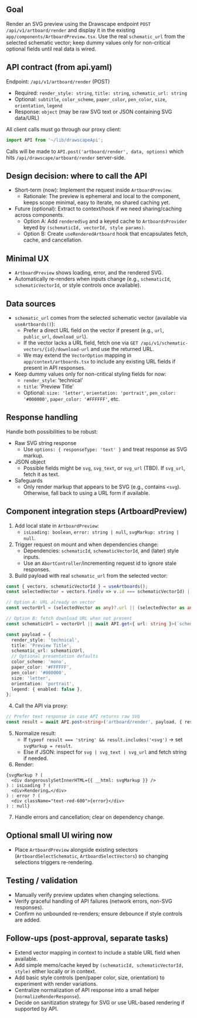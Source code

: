## Goal
Render an SVG preview using the Drawscape endpoint `POST /api/v1/artboard/render` and display it in the existing `app/components/ArtboardPreview.tsx`. Use the real `schematic_url` from the selected schematic vector; keep dummy values only for non-critical optional fields until real data is wired.

## API contract (from api.yaml)
Endpoint: `/api/v1/artboard/render` (POST)
- Required: `render_style: string`, `title: string`, `schematic_url: string`
- Optional: `subtitle`, `color_scheme`, `paper_color`, `pen_color`, `size`, `orientation`, `legend`
- Response: `object` (may be raw SVG text or JSON containing SVG data/URL)

All client calls must go through our proxy client:
```ts
import API from '~/lib/drawscapeApi';
```
Calls will be made to `API.post('artboard/render', data, options)` which hits `/api/drawscape/artboard/render` server-side.

## Design decision: where to call the API
- Short-term (now): Implement the request inside `ArtboardPreview`.
  - Rationale: The preview is ephemeral and local to the component, keeps scope minimal, easy to iterate, no shared caching yet.
- Future (optional): Extract to context/hook if we need sharing/caching across components.
  - Option A: Add `renderedSvg` and a keyed cache to `ArtboardsProvider` keyed by `(schematicId, vectorId, style params)`.
  - Option B: Create `useRenderedArtboard` hook that encapsulates fetch, cache, and cancellation.

## Minimal UX
- `ArtboardPreview` shows loading, error, and the rendered SVG.
- Automatically re-renders when inputs change (e.g., `schematicId`, `schematicVectorId`, or style controls once available).

## Data sources
- `schematic_url` comes from the selected schematic vector (available via `useArtboards()`):
  - Prefer a direct URL field on the vector if present (e.g., `url`, `public_url`, `download_url`).
  - If the vector lacks a URL field, fetch one via `GET /api/v1/schematic-vectors/{id}/download-url` and use the returned URL.
  - We may extend the `VectorOption` mapping in `app/context/artboards.tsx` to include any existing URL fields if present in API responses.
- Keep dummy values only for non-critical styling fields for now:
  - `render_style`: 'technical'
  - `title`: 'Preview Title'
  - Optional: `size: 'letter'`, `orientation: 'portrait'`, `pen_color: '#000000'`, `paper_color: '#FFFFFF'`, etc.

## Response handling
Handle both possibilities to be robust:
- Raw SVG string response
  - Use `options: { responseType: 'text' }` and treat response as SVG markup.
- JSON object
  - Possible fields might be `svg`, `svg_text`, or `svg_url` (TBD). If `svg_url`, fetch it as text.
- Safeguards
  - Only render markup that appears to be SVG (e.g., contains `<svg`). Otherwise, fall back to using a URL form if available.

## Component integration steps (ArtboardPreview)
1. Add local state in `ArtboardPreview`:
   - `isLoading: boolean`, `error: string | null`, `svgMarkup: string | null`.
2. Trigger request on mount and when dependencies change:
   - Dependencies: `schematicId`, `schematicVectorId`, and (later) style inputs.
   - Use an `AbortController`/incrementing request id to ignore stale responses.
3. Build payload with real `schematic_url` from the selected vector:
```ts
const { vectors, schematicVectorId } = useArtboards();
const selectedVector = vectors.find(v => v.id === schematicVectorId) || null;

// Option A: URL already on vector
const vectorUrl = (selectedVector as any)?.url || (selectedVector as any)?.public_url || (selectedVector as any)?.download_url;

// Option B: fetch download URL when not present
const schematicUrl = vectorUrl || await API.get<{ url: string }>(`schematic-vectors/${schematicVectorId}/download-url`).then(r => (r as any)?.url);

const payload = {
  render_style: 'technical',
  title: 'Preview Title',
  schematic_url: schematicUrl,
  // Optional presentation defaults
  color_scheme: 'mono',
  paper_color: '#FFFFFF',
  pen_color: '#000000',
  size: 'letter',
  orientation: 'portrait',
  legend: { enabled: false },
};
```
4. Call the API via proxy:
```ts
// Prefer text response in case API returns raw SVG
const result = await API.post<string>('artboard/render', payload, { responseType: 'text' });
```
5. Normalize result:
   - If `typeof result === 'string' && result.includes('<svg')` → set `svgMarkup = result`.
   - Else if JSON: inspect for `svg | svg_text | svg_url` and fetch string if needed.
6. Render:
```tsx
{svgMarkup ? (
  <div dangerouslySetInnerHTML={{ __html: svgMarkup }} />
) : isLoading ? (
  <div>Rendering…</div>
) : error ? (
  <div className="text-red-600">{error}</div>
) : null}
```
7. Handle errors and cancellation; clear on dependency change.

## Optional small UI wiring now
- Place `ArtboardPreview` alongside existing selectors (`ArtboardSelectSchematic`, `ArtboardSelectVectors`) so changing selections triggers re-rendering.

## Testing / validation
- Manually verify preview updates when changing selections.
- Verify graceful handling of API failures (network errors, non-SVG responses).
- Confirm no unbounded re-renders; ensure debounce if style controls are added.

## Follow-ups (post-approval, separate tasks)
- Extend vector mapping in context to include a stable URL field when available.
- Add simple memo/cache keyed by `(schematicId, schematicVectorId, style)` either locally or in context.
- Add basic style controls (pen/paper color, size, orientation) to experiment with render variations.
- Centralize normalization of API response into a small helper (`normalizeRenderResponse`).
- Decide on sanitization strategy for SVG or use URL-based rendering if supported by API.

